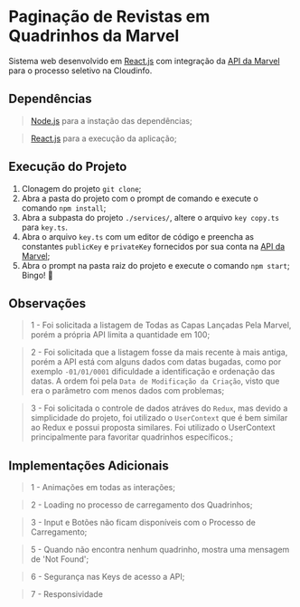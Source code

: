 # Paginação de Revistas em Quadrinhos da Marvel
Sistema web desenvolvido em [React.js](https://pt-br.reactjs.org/) com integração da [API da Marvel](https://developer.marvel.com/account) para o processo seletivo na Cloudinfo.

## Dependências
> [Node.js](https://nodejs.org/) para a instação das dependências;

> [React.js](https://pt-br.reactjs.org/docs/getting-started.html) para a execução da aplicação;

## Execução do Projeto
1. Clonagem do projeto ```git clone```;
2. Abra a pasta do projeto com o prompt de comando e execute o comando ```npm install```;
3. Abra a subpasta do projeto ```./services/```, altere o arquivo ```key copy.ts``` para ```key.ts```.
4. Abra o arquivo ```key.ts``` com um editor de código e preencha as constantes ```publicKey``` e ```privateKey``` fornecidos por sua conta na [API da Marvel](https://developer.marvel.com/account);
5. Abra o prompt na pasta raiz do projeto e execute o comando ```npm start```;
<br>Bingo! :rocket:

## Observações
> 1 - Foi solicitada a listagem de Todas as Capas Lançadas Pela Marvel, porém a própria API limita a quantidade em 100;

> 2 - Foi solicitada que a listagem fosse da mais recente à mais antiga, porém a API está com alguns dados com datas bugadas, como por exemplo ``-01/01/0001`` dificuldade a identificação e ordenação das datas. A ordem foi pela ``Data de Modificação da Criação``, visto que era o parâmetro com menos dados com problemas;

> 3 - Foi solicitada o controle de dados atráves do ``Redux``, mas devido a simplicidade do projeto, foi utilizado o ``UserContext`` que é bem similar ao Redux e possui proposta similares. Foi utilizado o UserContext principalmente para favoritar quadrinhos específicos.;

## Implementações Adicionais
> 1 - Animações em todas as interações;

> 2 - Loading no processo de carregamento dos Quadrinhos;

> 3 - Input e Botões não ficam disponíveis com o Processo de Carregamento;

> 5 - Quando não encontra nenhum quadrinho, mostra uma mensagem de 'Not Found';

> 6 - Segurança nas Keys de acesso a API;

> 7 - Responsividade



